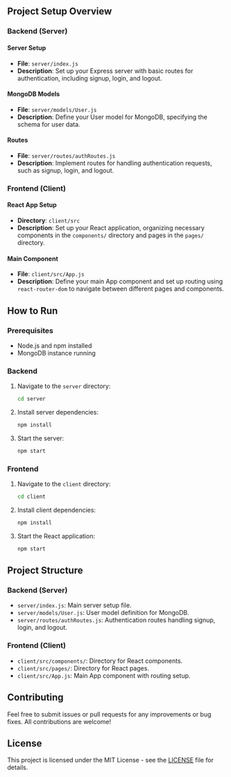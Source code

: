 ## Project Setup Overview

### Backend (Server)

#### Server Setup
- **File**: `server/index.js`
- **Description**: Set up your Express server with basic routes for authentication, including signup, login, and logout.

#### MongoDB Models
- **File**: `server/models/User.js`
- **Description**: Define your User model for MongoDB, specifying the schema for user data.

#### Routes
- **File**: `server/routes/authRoutes.js`
- **Description**: Implement routes for handling authentication requests, such as signup, login, and logout.

### Frontend (Client)

#### React App Setup
- **Directory**: `client/src`
- **Description**: Set up your React application, organizing necessary components in the `components/` directory and pages in the `pages/` directory.

#### Main Component
- **File**: `client/src/App.js`
- **Description**: Define your main App component and set up routing using `react-router-dom` to navigate between different pages and components.

## How to Run

### Prerequisites
- Node.js and npm installed
- MongoDB instance running

### Backend
1. Navigate to the `server` directory:
    ```bash
    cd server
    ```
2. Install server dependencies:
    ```bash
    npm install
    ```
3. Start the server:
    ```bash
    npm start
    ```

### Frontend
1. Navigate to the `client` directory:
    ```bash
    cd client
    ```
2. Install client dependencies:
    ```bash
    npm install
    ```
3. Start the React application:
    ```bash
    npm start
    ```

## Project Structure

### Backend (Server)
- `server/index.js`: Main server setup file.
- `server/models/User.js`: User model definition for MongoDB.
- `server/routes/authRoutes.js`: Authentication routes handling signup, login, and logout.

### Frontend (Client)
- `client/src/components/`: Directory for React components.
- `client/src/pages/`: Directory for React pages.
- `client/src/App.js`: Main App component with routing setup.

## Contributing
Feel free to submit issues or pull requests for any improvements or bug fixes. All contributions are welcome!

## License
This project is licensed under the MIT License - see the [LICENSE](LICENSE) file for details.
